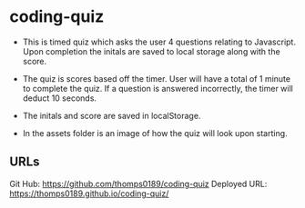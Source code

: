 # coding-quiz

- This is timed quiz which asks the user 4 questions relating to Javascript. Upon completion the initals are saved to local storage along with the score. 

- The quiz is scores based off the timer. User will have a total of 1 minute to complete the quiz. If a question is answered incorrectly, the timer will deduct 10 seconds. 

- The initals and score are saved in localStorage. 

- In the assets folder is an image of how the quiz will look upon starting. 
## URLs
Git Hub: https://github.com/thomps0189/coding-quiz
Deployed URL: https://thomps0189.github.io/coding-quiz/
